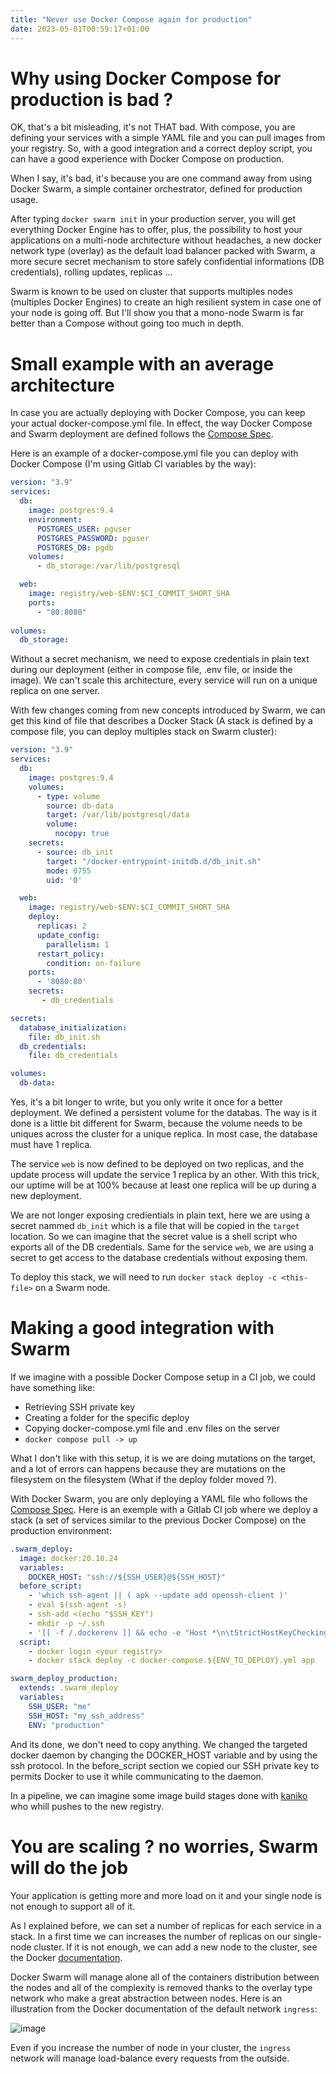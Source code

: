 ```yaml
---
title: "Never use Docker Compose again for production"
date: 2023-05-01T00:59:17+01:00
---
```


# Why using Docker Compose for production is bad ?

OK, that's a bit misleading, it's not THAT bad. With compose, you are defining your services with a simple YAML file and you can pull images from your registry.
So, with a good integration and a correct deploy script, you can have a good experience with Docker Compose on production.

When I say, it's bad, it's because you are one command away from using Docker Swarm, a simple container orchestrator, defined for production usage.

After typing `docker swarm init` in your production server, you will get everything Docker Engine has to offer, plus, the possibility to host your applications on a multi-node architecture without headaches, a new docker network type (overlay) as the default load balancer packed with Swarm, a more secure secret mechanism to store safely confidential informations (DB credentials), rolling updates, replicas ...

Swarm is known to be used on cluster that supports multiples nodes (multiples Docker Engines) to create an high resilient system in case one of your node is going off.
But I'll show you that a mono-node Swarm is far better than a Compose without going too much in depth.

# Small example with an average architecture

In case you are actually deploying with Docker Compose, you can keep your actual docker-compose.yml file.
In effect, the way Docker Compose and Swarm deployment are defined follows the [Compose Spec](https://compose-spec.io/).

Here is an example of a docker-compose.yml file you can deploy with Docker Compose (I'm using Gitlab CI variables by the way):

```yml
version: "3.9"
services:
  db:
    image: postgres:9.4
    environment:
      POSTGRES_USER: pguser
      POSTGRES_PASSWORD: pguser
      POSTGRES_DB: pgdb
    volumes:
      - db_storage:/var/lib/postgresql

  web:
    image: registry/web-$ENV:$CI_COMMIT_SHORT_SHA
    ports:
      - "80:8080"
  
volumes:
  db_storage:
```

Without a secret mechanism, we need to expose credentials in plain text during our deployment (either in compose file, .env file, or inside the image).
We can't scale this architecture, every service will run on a unique replica on one server.

With few changes coming from new concepts introduced by Swarm, we can get this kind of file that describes a Docker Stack (A stack is defined by a compose file, you can deploy multiples stack on Swarm cluster):
```yml
version: "3.9"
services:
  db:
    image: postgres:9.4
    volumes:
      - type: volume
        source: db-data
        target: /var/lib/postgresql/data
        volume:
          nocopy: true
    secrets:
      - source: db_init
        target: "/docker-entrypoint-initdb.d/db_init.sh"
        mode: 0755
        uid: '0'

  web:
    image: registry/web-$ENV:$CI_COMMIT_SHORT_SHA
    deploy:
      replicas: 2
      update_config:
        parallelism: 1
      restart_policy:
        condition: on-failure
    ports:
      - '8080:80'
    secrets:
       - db_credentials

secrets:
  database_initialization:
    file: db_init.sh
  db_credentials:
    file: db_credentials

volumes:
  db-data:
```

Yes, it's a bit longer to write, but you only write it once for a better deployment.
We defined a persistent volume for the databas. The way is it done is a little bit different for Swarm, because the volume needs to be uniques across the cluster for a unique replica.
In most case, the database must have 1 replica.

The service `web` is now defined to be deployed on two replicas, and the update process will update the service 1 replica by an other. With this trick, our uptime will be at 100% because at least one replica will be up during a new deployment.

We are not longer exposing credientials in plain text, here we are using a secret nammed `db_init` which is a file that will be copied in the `target` location. So we can imagine that the secret value is a shell script who exports all of the DB credentials.
Same for the service `web`, we are using a secret to get access to the database credentials without exposing them.

To deploy this stack, we will need to run `docker stack deploy -c <this-file>` on a Swarm node.

# Making a good integration with Swarm

If we imagine with a possible Docker Compose setup in a CI job, we could have something like:
- Retrieving SSH private key
- Creating a folder for the specific deploy
- Copying docker-compose.yml file and .env files on the server
- `docker compose pull -> up`

What I don't like with this setup, it is we are doing mutations on the target, and a lot of errors can happens because they are mutations on the filesystem on the filesystem (What if the deploy folder moved ?).

With Docker Swarm, you are only deploying a YAML file who follows the [Compose Spec](https://compose-spec.io/).
Here is an exemple with a Gitlab CI job where we deploy a stack (a set of services similar to the previous Docker Compose) on the production environment:

```yml
.swarm_deploy:
  image: docker:20.10.24
  variables:
    DOCKER_HOST: "ssh://${SSH_USER}@${SSH_HOST}"
  before_script:
    - 'which ssh-agent || ( apk --update add openssh-client )'
    - eval $(ssh-agent -s)
    - ssh-add <(echo "$SSH_KEY")
    - mkdir -p ~/.ssh
    - '[[ -f /.dockerenv ]] && echo -e "Host *\n\tStrictHostKeyChecking no\n\n" > ~/.ssh/config'
  script:
    - docker login <your registry>
    - docker stack deploy -c docker-compose.${ENV_TO_DEPLOY}.yml app

swarm_deploy_production:
  extends: .swarm_deploy
  variables:
    SSH_USER: "me"
    SSH_HOST: "my_ssh_address"
    ENV: "production"
```

And its done, we don't need to copy anything. We changed the targeted docker daemon by changing the DOCKER_HOST variable and by using the ssh protocol.
In the before_script section we copied our SSH private key to permits Docker to use it while communicating to the daemon.

In a pipeline, we can imagine some image build stages done with [kaniko](https://github.com/GoogleContainerTools/kaniko) who whill pushes to the new registry.

# You are scaling ? no worries, Swarm will do the job

Your application is getting more and more load on it and your single node is not enough to support all of it.

As I explained before, we can set a number of replicas for each service in a stack.
In a first time we can increases the number of replicas on our single-node cluster.
If it is not enough, we can add a new node to the cluster, see the Docker [documentation]([documentation](https://docs.docker.com/engine/swarm/swarm-tutorial/add-nodes/)).

Docker Swarm will manage alone all of the containers distribution between the nodes and all of the complexity is removed thanks to the overlay type network who make a great abstraction between nodes.
Here is an illustration from the Docker documentation of the default network `ingress`:

![image](https://docs.docker.com/engine/swarm/images/ingress-routing-mesh.png)

Even if you increase the number of node in your cluster, the `ingress` network will manage load-balance every requests from the outside.